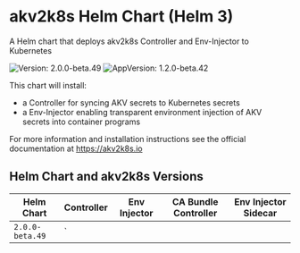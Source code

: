 # akv2k8s Helm Chart (Helm 3)

A Helm chart that deploys akv2k8s Controller and Env-Injector to Kubernetes

![Version: 2.0.0-beta.49](https://img.shields.io/badge/Version-2.0.0--beta.49-informational?style=flat-square) ![AppVersion: 1.2.0-beta.42](https://img.shields.io/badge/AppVersion-1.2.0--beta.42-informational?style=flat-square)

This chart will install:
  * a Controller for syncing AKV secrets to Kubernetes secrets
  * a Env-Injector enabling transparent environment injection of AKV secrets into container programs

For more information and installation instructions see the official documentation at https://akv2k8s.io

## Helm Chart and akv2k8s Versions

| Helm Chart | Controller | Env Injector | CA Bundle Controller | Env Injector Sidecar |
|-----|------|---------|-------| -------------|
| `2.0.0-beta.49` | `